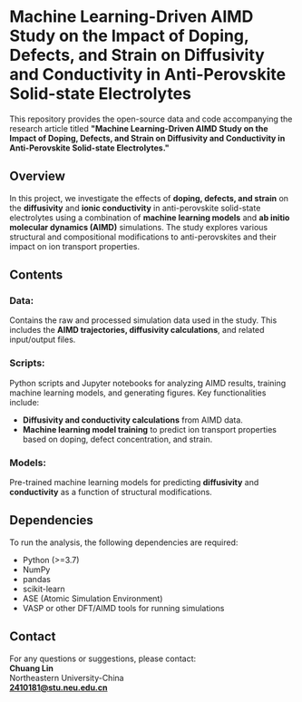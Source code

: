 # **Machine Learning-Driven AIMD Study on the Impact of Doping, Defects, and Strain on Diffusivity and Conductivity in Anti-Perovskite Solid-state Electrolytes**

This repository provides the open-source data and code accompanying the research article titled **"Machine Learning-Driven AIMD Study on the Impact of Doping, Defects, and Strain on Diffusivity and Conductivity in Anti-Perovskite Solid-state Electrolytes."**

## **Overview**
In this project, we investigate the effects of **doping, defects, and strain** on the **diffusivity** and **ionic conductivity** in anti-perovskite solid-state electrolytes using a combination of **machine learning models** and **ab initio molecular dynamics (AIMD)** simulations. The study explores various structural and compositional modifications to anti-perovskites and their impact on ion transport properties.

## **Contents**
### **Data:**
Contains the raw and processed simulation data used in the study. This includes the **AIMD trajectories, diffusivity calculations**, and related input/output files.

### **Scripts:**
Python scripts and Jupyter notebooks for analyzing AIMD results, training machine learning models, and generating figures. Key functionalities include:

- **Diffusivity and conductivity calculations** from AIMD data.
- **Machine learning model training** to predict ion transport properties based on doping, defect concentration, and strain.

### **Models:**
Pre-trained machine learning models for predicting **diffusivity** and **conductivity** as a function of structural modifications.

## **Dependencies**
To run the analysis, the following dependencies are required:

- Python (>=3.7)
- NumPy
- pandas
- scikit-learn
- ASE (Atomic Simulation Environment)
- VASP or other DFT/AIMD tools for running simulations

## **Contact**
For any questions or suggestions, please contact:  
**Chuang Lin**  
Northeastern University-China  
**2410181@stu.neu.edu.cn**
